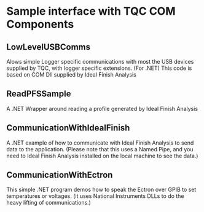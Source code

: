# Sample interface with TQC COM Components
## LowLevelUSBComms
Alows simple Logger specific communications with most the USB devices supplied by TQC, with logger specific extensions. (For .NET)
This code is based on COM Dll supplied by Ideal Finish Analysis

## ReadPFSSample
A .NET Wrapper around reading a profile generated by Ideal Finish Analysis

## CommunicationWithIdealFinish
A .NET example of how to communicate with Ideal Finish Analysis to send data to the application. (Please note that this uses a Named Pipe, and you need to Ideal Finish Analysis installed on the local machine to see the data.)

## CommunicationWithEctron
This simple .NET  program demos how to speak the Ectron over GPIB to set temperatures or voltages. (it uses National Instruments DLLs to do the heavy lifting of communications.)
